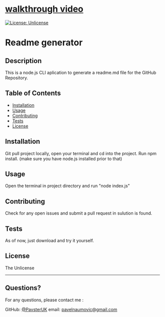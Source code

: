 # [walkthrough video](https://www.awesomescreenshot.com/video/14248739?key=31857662fe7c17140c00c82691e1eaba)


  [![License: Unlicense](https://img.shields.io/badge/license-Unlicense-blue.svg)](http://unlicense.org/)

  # Readme generator
  
  ## Description 

  This is a node.js CLI aplication to generate a readme.md file for the GitHub Repository.
  
  ## Table of Contents
  * [Installation](#installation)
  * [Usage](#usage)
  * [Contributing](#contributing)
  * [Tests](#tests)
  * [License](#license)
  
  ## Installation
  
  Git pull project locally, open your terminal and cd into the project. Run npm install. (make sure you have node.js installed prior to that)

  ## Usage 
  
  Open the terminal in project directory and run "node index.js"

  ## Contributing
  
  Check for any open issues and submit a pull request in sulution is found.

  ## Tests
  
  As of now, just download and try it yourself.

  ## License
  
  The Unlicense
  
  ---
  
  ## Questions?

  For any questions, please contact me :
 
  GitHub: [@PavsterUK](https://api.github.com/users/PavsterUK)
  email: [pavelnaumovic@gmail.com](pavelnaumovic@gmail.com)

